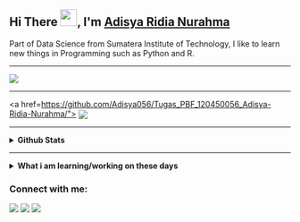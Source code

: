 ## Hi There <img src="https://raw.githubusercontent.com/iampavangandhi/iampavangandhi/master/gifs/Hi.gif" width="30px">, I'm [Adisya Ridia Nurahma](https://github.com/Adisya056/)
Part of Data Science from Sumatera Institute of Technology, I like to learn new things in Programming such as Python and R.

---

<img src="https://media.giphy.com/media/u1WhXLjwgcXpHJBMRM/giphy.gif"/>

---

<a href=https://github.com/Adisya056/Tugas_PBF_120450056_Adisya-Ridia-Nurahma/">
  <img align="center" src="https://github-readme-stats.vercel.app/api/pin/?username=Adisya056&repo=Tugas_PBF_120450056_Adisya-Ridia-Nurahma&theme=vue-dark" />
</a>

---

<details>	
  <summary><b> Github Stats</b></summary>
<img height="180em" src="https://github-readme-stats.vercel.app/api?username=Adisya056&show_icons=true&theme=calm&hide_border=true" />
<img height="180em" src="https://github-readme-stats.vercel.app/api/top-langs/?username=Adisya056&layout=compact&theme=calm&hide_border=true"/>
</details>

---

<details>
 <summary><b>What i am learning/working on these days</b></summary>
    - 🔭 I’m currently studying python</br>
    - 🌱 I’m currently learning R</br>
    - 🤔 I’m looking for help with master of programming. hehe </br> 
    - 📫 How to reach me: <a href="mailto:adisyaridia.com">Email me!</a>  </br>
</details>


### Connect with me:
<p>
    <a href="https://instagram.com/adisyar_" target="blank"><img src="https://img.shields.io/twitter/url?label=adisyar_&logo=Instagram&style=social&url=https%3A%2F%2Finstagram.com%2Fadisyar_" /></a>
    <a href="https://twitter.com/Bedoos023" target="blank"><img src="https://img.shields.io/twitter/url?label=Bedoos023&style=social&url=https%3A%2F%2Ftwitter.com%2FBedoos023" /></a>
    <a href="https://web.facebook.com/AdisyaRidiaNurahma" target="blank"><img src="https://img.shields.io/twitter/url?label=Adisya%20Ridia%20Nurahma&logo=facebook&style=social&url=https%3A%2F%2Fweb.facebook.com%2FAdisyaRidiaNurahma" /></a> 

</p>
